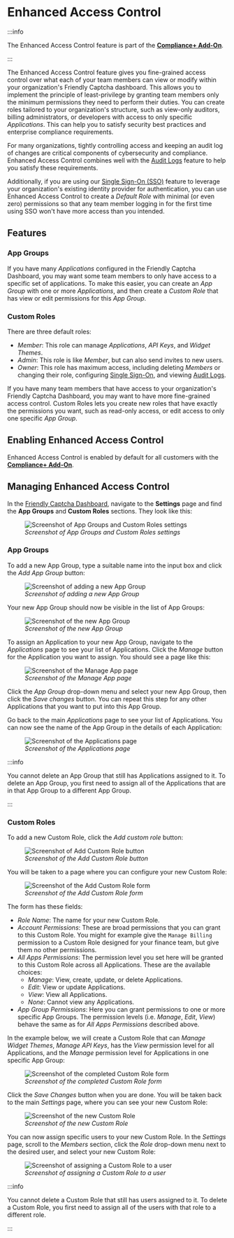 # Enhanced Access Control

:::info

The Enhanced Access Control feature is part of the [**Compliance+ Add-On**](../compliance-plus-add-on/).

:::

The Enhanced Access Control feature gives you fine-grained access control over what each of your team members can view or modify within your organization's Friendly Captcha dashboard. This allows you to implement the principle of least-privilege by granting team members only the minimum permissions they need to perform their duties. You can create roles tailored to your organization's structure, such as view-only auditors, billing administrators, or developers with access to only specific *Applications*. This can help you to satisfy security best practices and enterprise compliance requirements.

For many organizations, tightly controlling access and keeping an audit log of changes are critical components of cybersecurity and compliance. Enhanced Access Control combines well with the [Audit Logs](./audit-logs) feature to help you satisfy these requirements.

Additionally, if you are using our [Single Sign-On (SSO)](./single-sign-on) feature to leverage your organization's existing identity provider for authentication, you can use Enhanced Access Control to create a *Default Role* with minimal (or even zero) permissions so that any team member logging in for the first time using SSO won't have more access than you intended.

## Features

### App Groups

If you have many *Applications* configured in the Friendly Captcha Dashboard, you may want some team members to only have access to a specific set of applications. To make this easier, you can create an *App Group* with one or more *Applications*, and then create a *Custom Role* that has view or edit permissions for this *App Group*.

### Custom Roles

There are three default roles:

- *Member*: This role can manage *Applications*, *API Keys*, and *Widget Themes*.
- *Admin*: This role is like *Member*, but can also send invites to new users.
- *Owner*: This role has maximum access, including deleting *Members* or changing their role, configuring [Single Sign-On](./single-sign-on), and viewing [Audit Logs](./audit-logs).

If you have many team members that have access to your organization's Friendly Captcha Dashboard, you may want to have more fine-grained access control. Custom Roles lets you create new roles that have exactly the permissions you want, such as read-only access, or edit access to only one specific *App Group*.

## Enabling Enhanced Access Control

Enhanced Access Control is enabled by default for all customers with the [**Compliance+ Add-On**](../compliance-plus-add-on/).

## Managing Enhanced Access Control

In the [Friendly Captcha Dashboard](https://app.friendlycaptcha.com/dashboard), navigate to the **Settings** page and find the **App Groups** and **Custom Roles** sections. They look like this:

<figure style={{ textAlign: 'center' }}>
    <img src="/img/app-groups-and-custom-roles-settings.png" alt="Screenshot of App Groups and Custom Roles settings" />
    <figcaption><i>Screenshot of App Groups and Custom Roles settings</i></figcaption>
</figure>

### App Groups

To add a new App Group, type a suitable name into the input box and click the *Add App Group* button:

<figure style={{ textAlign: 'center' }}>
    <img src="/img/app-groups-add.png" alt="Screenshot of adding a new App Group" />
    <figcaption><i>Screenshot of adding a new App Group</i></figcaption>
</figure>

Your new App Group should now be visible in the list of App Groups:

<figure style={{ textAlign: 'center' }}>
    <img src="/img/app-groups-created.png" alt="Screenshot of the new App Group" />
    <figcaption><i>Screenshot of the new App Group</i></figcaption>
</figure>

To assign an Application to your new App Group, navigate to the *Applications* page to see your list of Applications. Click the *Manage* button for the Application you want to assign. You should see a page like this:

<figure style={{ textAlign: 'center' }}>
    <img src="/img/app-groups-manage-app.png" alt="Screenshot of the Manage App page" />
    <figcaption><i>Screenshot of the Manage App page</i></figcaption>
</figure>

Click the *App Group* drop-down menu and select your new App Group, then click the *Save changes* button. You can repeat this step for any other Applications that you want to put into this App Group.

Go back to the main *Applications* page to see your list of Applications. You can now see the name of the App Group in the details of each Application:

<figure style={{ textAlign: 'center' }}>
    <img src="/img/app-groups-applications.png" alt="Screenshot of the Applications page" />
    <figcaption><i>Screenshot of the Applications page</i></figcaption>
</figure>

:::info

You cannot delete an App Group that still has Applications assigned to it. To delete an App Group, you first need to assign all of the Applications that are in that App Group to a different App Group.

:::

### Custom Roles

To add a new Custom Role, click the *Add custom role* button:

<figure style={{ textAlign: 'center' }}>
    <img src="/img/custom-roles-add.png" alt="Screenshot of Add Custom Role button" />
    <figcaption><i>Screenshot of the Add Custom Role button</i></figcaption>
</figure>

You will be taken to a page where you can configure your new Custom Role:

<figure style={{ textAlign: 'center' }}>
    <img src="/img/custom-roles-form.png" alt="Screenshot of the Add Custom Role form" />
    <figcaption><i>Screenshot of the Add Custom Role form</i></figcaption>
</figure>

The form has these fields:

- *Role Name*: The name for your new Custom Role.
- *Account Permissions*: These are broad permissions that you can grant to this Custom Role. You might for example give the `Manage Billing` permission to a Custom Role designed for your finance team, but give them no other permissions.
- *All Apps Permissions*: The permission level you set here will be granted to this Custom Role across all Applications. These are the available choices:
    - *Manage*: View, create, update, or delete Applications.
    - *Edit*: View or update Applications.
    - *View*: View all Applications.
    - *None*: Cannot view any Applications.
- *App Group Permissions*: Here you can grant permissions to one or more specific App Groups. The permission levels (i.e. *Manage*, *Edit*, *View*) behave the same as for *All Apps Permissions* described above.

In the example below, we will create a Custom Role that can *Manage Widget Themes*, *Manage API Keys*, has the *View* permission level for all Applications, and the *Manage* permission level for Applications in one specific App Group:

<figure style={{ textAlign: 'center' }}>
    <img src="/img/custom-roles-form-completed.png" alt="Screenshot of the completed Custom Role form" />
    <figcaption><i>Screenshot of the completed Custom Role form</i></figcaption>
</figure>

Click the *Save Changes* button when you are done. You will be taken back to the main *Settings* page, where you can see your new Custom Role:

<figure style={{ textAlign: 'center' }}>
    <img src="/img/custom-roles-created.png" alt="Screenshot of the new Custom Role" />
    <figcaption><i>Screenshot of the new Custom Role</i></figcaption>
</figure>

You can now assign specific users to your new Custom Role. In the *Settings* page, scroll to the *Members* section, click the *Role* drop-down menu next to the desired user, and select your new Custom Role:

<figure style={{ textAlign: 'center' }}>
    <img src="/img/custom-roles-assign.png" alt="Screenshot of assigning a Custom Role to a user" />
    <figcaption><i>Screenshot of assigning a Custom Role to a user</i></figcaption>
</figure>

:::info

You cannot delete a Custom Role that still has users assigned to it. To delete a Custom Role, you first need to assign all of the users with that role to a different role.

:::
